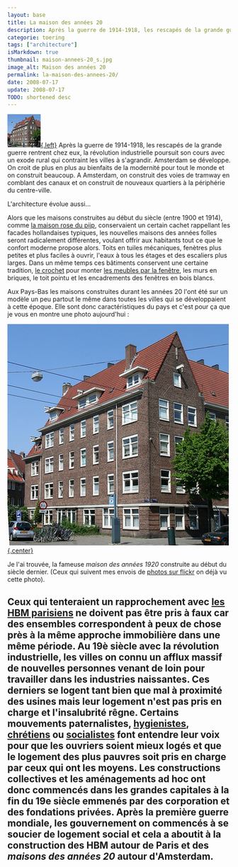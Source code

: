 ```yaml
---
layout: base
title: La maison des années 20
description: Après la guerre de 1914-1918, les rescapés de la grande guerre rentrent chez eux, la révolution industrielle poursuit son cours avec un exode rural qui contraint les villes à s'agrandir. 
categorie: toering
tags: ["architecture"]
isMarkdown: true
thumbnail: maison-annees-20_s.jpg
image_alt: Maison des années 20
permalink: la-maison-des-annees-20/
date: 2008-07-17
update: 2008-07-17
TODO: shortened desc
---
```


[![Maison des années 20](maison-annees-20_s.jpg){.left}](/la-maison-des-annees-20)
Après la guerre de 1914-1918, les rescapés de la grande guerre rentrent chez eux, la révolution industrielle poursuit son cours avec un exode rural qui contraint les villes à s'agrandir. Amsterdam se développe. On croit de plus en plus au bienfaits de la modernité pour tout le monde et on construit beaucoup. A Amsterdam, on construit des voies de tramway en comblant des canaux et on construit de nouveaux quartiers à la périphérie du centre-ville. 

L'architecture évolue aussi...

Alors que les maisons construites au début du siècle (entre 1900 et 1914), comme [la maison rose du pijp](/cest-une-maison-rose), conservaient un certain cachet rappellant les facades hollandaises typiques, les nouvelles maisons des années folles seront radicalement différentes, voulant offrir aux habitants tout ce que le confort moderne propose alors. Toits en tuiles mécaniques, fenètres plus petites et plus faciles à ouvrir, l'eaux à tous les étages et des escaliers plus larges. Dans un même temps ces bâtiments conservent une certaine tradition, [le crochet](/de-haak-crochet) pour monter [les meubles par la fenêtre](/transporter-un-canape), les murs en briques, le toit pointu et les encadrements des fenêtres en bois blancs.

Aux Pays-Bas les maisons construites durant les années 20 l'ont été sur un modèle un peu partout le même dans toutes les villes qui se développaient à cette époque. Elle sont donc caractéristiques du pays et c'est pour ça que je vous en montre une photo aujourd'hui :

[![Maison des années 20](maison-annees-1920.jpg){.center}](http://www.flickr.com/photos/13274211@N00/2649371182/)

Je l'ai trouvée, la fameuse *maison des années 1920* construite au début du siècle dernier. (Ceux qui suivent mes envois de [photos sur flickr](/la-centieme-photo) on déjà vu cette photo).

Ceux qui tenteraient un rapprochement avec [les HBM parisiens](http://www.parisbalades.com/Voc/vocabulaH-M.htm#HBM) ne doivent pas être pris à faux car des ensembles correspondent à peux de chose près à la même approche immobilière dans une même période. Au 19è siècle avec la révolution industrielle, les villes on connu un afflux massif de nouvelles personnes venant de loin pour travailler dans les industries naissantes. Ces derniers se logent tant bien que mal à proximité des usines mais leur logement n'est pas pris en charge et l'insalubrité rêgne. Certains mouvements paternalistes, [hygienistes](http://fr.wikipedia.org/wiki/Mouvement_hygi%C3%A9niste), [chrétiens](http://fr.wikipedia.org/wiki/Catholicisme_social) ou [socialistes](http://fr.wikipedia.org/wiki/Socialisme) font entendre leur voix pour que les ouvriers soient mieux logés et que le logement des plus pauvres soit pris en charge par ceux qui ont les moyens. Les constructions collectives et les aménagements ad hoc ont donc commencés dans les grandes capitales à la fin du 19e siècle emmenés par des corporation et des fondations privées. Après la première guerre mondiale, les gouvernement on commencés à se soucier de logement social et cela a aboutit à la construction des HBM autour de Paris et des *maisons des années 20* autour d'Amsterdam.
---
<!-- post notes:
http://fr.wikipedia.org/wiki/Cit%C3%A9_ouvri%C3%A8re#Origines_et_sources_d.27inspiration 
http://fr.wikipedia.org/wiki/Habitation_%C3%A0_bon_march%C3%A9
--->
